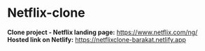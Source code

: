 # Netflix-clone
<b>Clone project - Netflix landing page:</b> https://www.netflix.com/ng/<br>
<b>Hosted link on Netlify:</b> https://netflixclone-barakat.netlify.app
